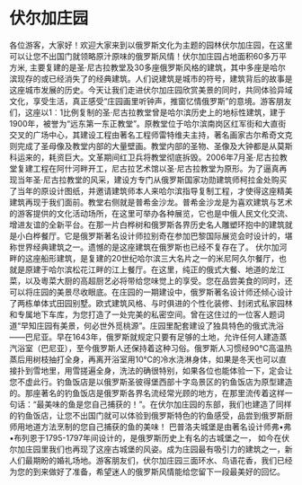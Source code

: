 # 伏尔加庄园
各位游客，大家好！欢迎大家来到以俄罗斯文化为主题的园林伏尔加庄园，在这里可以让您不出国门就领略原汁原味的俄罗斯风情！伏尔加庄园占地面积60多万平方米, 主要复建的是圣·尼古拉教堂及30多座俄罗斯风格的建筑，其中多座是哈尔滨现存的或已经消失了的经典建筑。人们说建筑是城市的符号，建筑背后的故事是这座城市发展的历史。今天让我们走进伏尔加庄园欣赏美景的同时，共同体验异域文化，享受生活，真正感受“庄园画里听钟声，推窗忆情俄罗斯”的意境。游客朋友们，这座以1︰1比例复制的圣·尼古拉教堂曾是哈尔滨历史上的地标性建筑，建于1900年，被誉为“远东第一东正教堂”。原教堂位于哈尔滨南岗区红军街和大直街交叉的广场中心，其建设工程由著名工程师雷特维夫主持，著名画家古尔希奇文克则完成了圣母像及教堂内部的大量壁画。教堂内部的圣物、圣像及大钟都是从莫斯科运来的，耗资巨大。文革期间红卫兵将教堂彻底拆毁。2006年7月圣·尼古拉教堂复建工程在阿什河畔开工，尼古拉艺术馆以圣·尼古拉教堂为原形。为了逼真再现当年圣·尼古拉教堂的风采，建设方专门从俄罗斯国家功勋建筑师柯拉金处购买了当年的原设计图纸，并邀请建筑师本人来哈尔滨指导复制工程，才使得这座精美建筑再现于我们面前。教堂右侧就是普希金沙龙。普希金沙龙是为喜欢建筑与艺术的游客提供的文化活动场所，在这里可举办各种展览，它也是中俄人民文化交流、增进友谊的全新平台。在那一片白桦树和俄罗斯各界历史名人雕塑环抱中的建筑就是小白桦餐厅。它是俄罗斯著名设计师拉别奇在参加巴黎国际展览会时设计的，堪称世界经典建筑之一。遗憾的是这座建筑在俄罗斯也已经不复存在了。
伏尔加河畔的这座船形建筑，是复建的20世纪哈尔滨三大名片之一的米尼阿久尔餐厅，也就是原建于哈尔滨松花江畔的江上餐厅。在这里，纯正的俄式大餐、地道的龙江菜，以及粵菜大厨的高超厨艺必将带给您味觉上的享受。您在品尝美食的同时，还可以将庄园的美景尽收眼底。在庄园的一期建设中，俄罗斯著名设计师还倾心设计了两栋单体式田园别墅。欧式建筑风格、与时俱进的个性化装修、封闭式私家园林和专属地下车库，为您打造了一处完美的私密空间。曾在这住过的一位客人题词道“早知庄园有美景，何必世外觅桃源”。庄园里配套建设了独具特色的俄式洗浴——巴尼亚。早在1643年，俄罗斯就规定只要有足够的土地，允许任何人建造蒸汽浴室（巴尼亚），至今俄罗斯人还保持着这种习俗。俄罗斯人习惯经90℃高温热蒸后用树枝抽打全身，再离开浴室用10℃的冷水浇淋身体，如果是冬天也可以直接扑到雪地里，用雪搓遍全身，洗法的确很特别，如果各位也能体验一下，定会让您不虚此行。钓鱼饭店是以俄罗斯圣彼得堡西部十字岛景区的钓鱼饭店为原型建造的。那座著名的钓鱼饭店是俄罗斯各界名流经常光顾的地方，在那里流传着这样一句话：“最美味的鱼是您自己捕获的！”。在伏尔加庄园的东部，我们也建造了同样的钓鱼饭店，让您不出国门就可以体验到俄罗斯特色的钓鱼感受，品尝到俄罗斯厨师用地道方法烹制的您自己捕获的鱼的美味！
巴普洛夫城堡是由著名设计师弗•弗•布列恩于1795-1797年间设计的，是俄罗斯历史上有名的古城堡之一， 如今在伏尔加庄园里我们也再现了这座古城堡的风姿。成为庄园最有吸引力的建筑之一，新人们最期盼的婚礼场地。游客朋友们，伏尔加庄园三面环水、鸟语花香，我们已经为您的到来做好了准备，希望迷人的俄罗斯风情能给您留下一段最美好的回忆。